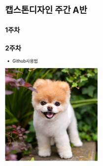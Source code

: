 # 캡스톤디자인 주간 A반

## 1주차

## 2주차
- Github사용법


<img width="300" height="300" src="./png/강아지.jpg"></img>
